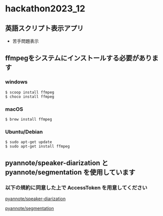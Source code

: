 # hackathon2023_12


## 英語スクリプト表示アプリ
- 苦手問題表示






## ffmpegをシステムにインストールする必要があります

### windows
```
$ scoop install ffmpeg
$ choco install ffmpeg
```
### macOS
```
$ brew install ffmpeg
```
### Ubuntu/Debian
```
$ sudo apt-get update
$ sudo apt-get install ffmpeg
```


## pyannote/speaker-diarization と pyannote/segmentation を使用しています

### 以下の規約に同意した上で AccessToken を用意してください

[pyannote/speaker-diarization](https://huggingface.co/pyannote/speaker-diarization)

[pyannote/segmentation](https://huggingface.co/pyannote/segmentation)
